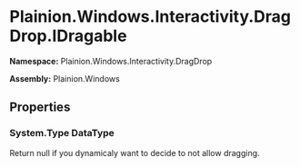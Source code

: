 
# Plainion.Windows.Interactivity.DragDrop.IDragable

**Namespace:** Plainion.Windows.Interactivity.DragDrop

**Assembly:** Plainion.Windows


## Properties

### System.Type DataType

Return null if you dynamicaly want to decide to not allow dragging.
